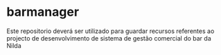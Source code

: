 # barmanager
Este repositorio deverá ser utilizado para guardar recursos referentes ao projecto de desenvolvimento de sistema de gestão comercial do bar da Nilda

